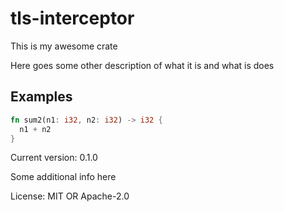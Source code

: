 
# tls-interceptor

This is my awesome crate

Here goes some other description of what it is and what is does

## Examples
```rust
fn sum2(n1: i32, n2: i32) -> i32 {
  n1 + n2
}
```

Current version: 0.1.0

Some additional info here

License: MIT OR Apache-2.0
